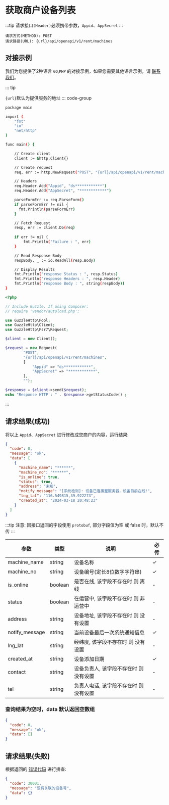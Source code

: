 # 获取商户设备列表

:::tip
请求接口`(Header)`必须携带参数，`Appid`、`AppSecret`
:::

```
请求方式(METHOD): POST
请求路径(URL): {url}/api/openapi/v1/rent/machines
```

## 对接示例

我们为您提供了2种语言 `GO`,`PHP` 的对接示例，如果您需要其他语言示例，请 [联系我们](../support.md)。

::: tip

`{url}`默认为提供服务的地址
::: code-group

```sh [GO]
package main

import (
	"fmt"
	"io"
	"net/http"
)

func main() {

	// Create client
	client := &http.Client{}

	// Create request
	req, err := http.NewRequest("POST", "{url}/api/openapi/v1/rent/machines", nil)

	// Headers
	req.Header.Add("Appid", "ds************")
	req.Header.Add("AppSecret", "************")

	parseFormErr := req.ParseForm()
	if parseFormErr != nil {
	  fmt.Println(parseFormErr)    
	}

	// Fetch Request
	resp, err := client.Do(req)
	
	if err != nil {
		fmt.Println("Failure : ", err)
	}

	// Read Response Body
	respBody, _ := io.ReadAll(resp.Body)

	// Display Results
	fmt.Println("response Status : ", resp.Status)
	fmt.Println("response Headers : ", resp.Header)
	fmt.Println("response Body : ", string(respBody))
}


```

```php [PHP]
<?php

// Include Guzzle. If using Composer:
// require 'vendor/autoload.php';

use GuzzleHttp\Pool;
use GuzzleHttp\Client;
use GuzzleHttp\Psr7\Request;

$client = new Client();

$request = new Request(
        "POST",
        "{url}/api/openapi/v1/rent/machines",
        [
            "Appid" => "ds************",
            "AppSecret" => "************",
        ],
        "");

$response = $client->send($request);
echo "Response HTTP : " . $response->getStatusCode() ;
```

:::

## 请求结果(成功)

将以上 `Appid`、`AppSecret` 进行修改成您商户的内容，运行结果:

```json
{
  "code": 0,
  "message": "ok",
  "data": [
    {
      "machine_name": "******",
      "machine_no": "******",
      "is_online": true,
      "status": true,
      "address": "未知",
      "notify_message": "[系统检测]: 设备已连接至服务器，设备目前在线!",
      "lng_lat": "116.549815,39.922273",
      "created_at": "2024-03-18 20:48:23"
    }
  ]
}
```

:::tip
注意: 因接口返回的字段使用 ``protobuf``, 部分字段值为空 或 false 时，默认不传
:::

| 参数           | 类型    | 说明                                   | 必传 |
| -------------- | ------- | -------------------------------------- | ---- |
| machine_name   | string  | 设备名称                               | ✓    |
| machine_no     | string  | 设备编号(定长8位数字字符串)            | ✓    |
| is_online      | boolean | 是否在线, 该字段不存在时 则 离线       | -    |
| status         | boolean | 在运营中, 该字段不存在时 则 非运营中   | -    |
| address        | string  | 设备地址, 该字段不存在时 则 没有设置   | -    |
| notify_message | string  | 当前设备最后一次系统通知信息           | ✓    |
| lng_lat        | string  | 经纬度, 该字段不存在时 则 没有设置     | -    |
| created_at     | string  | 设备添加日期                           | ✓    |
| contact        | string  | 设备负责人, 该字段不存在时 则 没有设置 | -    |
| tel            | string  | 负责人电话, 该字段不存在时 则 没有设置 | -    |

### 查询结果为空时，data 默认返回空数组

```json
{
  "code": 0,
  "message": "ok",
  "data": []
}
```

## 请求结果(失败)

根据返回的 [错误代码](../error_code.md) 进行排查:

```json
{
  "code": 30001,
  "message": "没有关联的设备号",
  "data": {}
}
```
